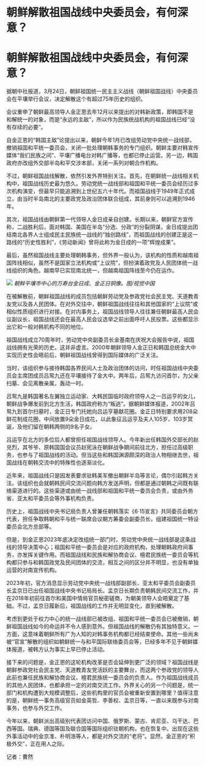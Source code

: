 # 朝鲜解散祖国战线中央委员会，有何深意？

# 朝鲜解散祖国战线中央委员会，有何深意？

据朝中社报道，3月24日，朝鲜祖国统一民主主义战线（朝鲜祖国战线）中央委员会在平壤举行会议，决定解散这个有超过75年历史的组织。

会议重申了朝鲜最高领导人金正恩去年12月以来提出的对韩新政策，即韩国不是和解统一的对象，而是“永远的主敌”，所以作为民族统战机构的祖国战线已经“没有存续的必要”。

自金正恩的“韩国主敌”论提出以来，朝鲜今年1月已改组劳动党中央统一战线部，撤销祖国和平统一委员会，关闭一批处理朝韩事务的专门组织。朝鲜主要对韩宣传媒体“我们民族之间”、平壤广播电台对韩广播等，也都已停止运营。另一边，韩国政府亦改组外交部半岛和平交涉本部，关闭一系列对朝合作机构。

不过，朝鲜祖国战线解散，依然引发外界特别关注。首先，在朝鲜统一战线相关机构中，祖国战线历史最为悠久。劳动党统一战线部和祖国和平统一委员会经历过多次机构演变，但最早只能追溯到上世纪五六十年代。而祖国战线于1949年正式成立，由当时半岛南北的主要政党及政治团体联合组成，其前身则可以追溯到1946年。

其次，祖国战线由朝鲜第一代领导人金日成亲自创建。长期以来，朝鲜官方宣传称，二战胜利后，面对韩国、美国在半岛“分选、分政”的分裂阴谋，金日成提出团结南北各界人士组成民主民族统一战线的“独创路线”，而祖国战线的创建正是这一路线的“历史性胜利”，《劳动新闻》曾将此称为金日成的一项“辉煌成果”。

最后，虽然祖国战线主要处理朝韩事务，但外界一般认为，该机构的性质和越南祖国阵线相似，虽然不是国家立法机构或“上议院”，但扮演着政党及人民团体统一战线组织的角色。越南早已实现南北统一，但越南祖国阵线至今仍在运作。

![](https://inews.gtimg.com/news_bt/OMZ9cDp-N01NoUZsX2uetm5KJhcxbgKzvImzWuFrpIWi4AA/1000)
_朝鲜平壤市中心的万寿台金日成、金正日铜像。图/视觉中国_

在被解散前，朝鲜祖国战线的成员包括朝鲜劳动党及参政党社会民主党、天道教青友党以及各人民团体。在对外交往中，朝鲜祖国战线往往和其他国家的“上议院”或相似性质组织进行对接。在对内事务上，祖国战线领导人往往兼任朝鲜最高人民会议副议长，祖国战线还会在最高人民会议选举之前出面呼吁人民投票。这些都显示出它和一般对韩机构不同的地位。

祖国战线成立70周年时，劳动党中央副委员长金基南在庆祝大会报告中说，祖国战线拥有光荣的历史。这并非虚言。2000年朝鲜领导人金正日和韩国总统金大中实现历史性会晤前后，朝鲜祖国战线曾得到国际媒体的广泛关注。

当时，该组织参与接待韩国各界民间人士及政治团体的访问，时任祖国战线中央委员会主席团成员吕鸳九还在平壤接待了金大中。两年后，吕鸳九访问首尔，为父亲扫墓、会见离散亲属，轰动一时。

吕鸳九是韩国著名左翼独立运动家、大韩民国临时政府领导人之一吕运亨的女儿，朝鲜战争爆发前到北方生活，韩国政府称为“叛逃”。据朝鲜媒体报道，2002年吕鸳九到首尔扫墓时，金正日专门托她向吕运亨墓献花圈。金正日特别要求用208朵鲜花制成花圈，中间放置9朵金日成花，以此象征吕运亨及夫人105岁、103岁冥诞，及他们留在朝韩两侧的9名子女。

吕运亨在北方的多位后人都曾担任祖国战线领导人。今年新出任韩国外交部长的赵兑烈，其爷爷、原韩国国会议员赵宪泳在朝鲜战争期间前往北方，担任过高级职务，也参与了祖国战线的活动。但当这些和韩国渊源颇深的政治人物相继去世，祖国战线在朝韩交流中的特殊性也逐渐淡化。

近年来，祖国战线只是因发表要求驻韩美军撤出朝鲜半岛等言论，偶尔引起韩方关注。该组织也会就朝韩民间交流问题向韩方发送声明，但都是通过朝韩之间既有联络渠道进行的。这些渠道或由统一战线部和祖国和平统一委员会负责，或由外务省、亚太和平委员会等外事机构负责。

历史上，祖国战线中央书记局负责人曾兼任朝韩落实《6·15宣言》共同委员会朝方代表，担任争取韩朝和平与统一联席会议朝方筹委会副委员长，组建祖国统一特设委员会北方总部等。

但是，到金正恩2023年底决定改组统一部门时，劳动党中央统一战线部是这条战线的领导决策中心；祖国和平统一委员会是对应的政府机构，处理朝韩政府间事务，亦发挥关键作用。而祖国战线和民族和解协商会议、檀君民族统一委员会等机构都只参与和韩国政党及民间团体的交流，相互之间的区分并不明显，也没有单独运营的对南宣传机构。

2023年初，官方消息显示劳动党中央统一战线部副部长、亚太和平委员会副委员长孟京日已出任祖国战线中央书记局局长。孟京日长期负责朝韩民间交流工作，并在2018年初前往首尔和美国中情局官员秘密磋商，为朝美领导人会晤奠定了基础。不过，孟京日履新后，祖国战线的工作并无明显变化，直到被解散。

考虑到更处于权力中心的统一战线部已被改组、祖国和平统一委员会已被撤销，朝鲜祖国战线如今的命运并不令人感到意外。但祖国战线的解散仍有其独特意义。一方面，这意味着朝鲜所有广为人知的对韩事务机构都已经结束使命。其他一些尚未被“官宣”解散的组织如朝鲜统一与和平国际联络委员会等，已经多年不见于朝鲜媒体报道，被韩方认为事实上早已停止活动。

接下来的问题是，金正恩的这轮机构改革是否会延伸到更广泛的领域？祖国战线是朝鲜参政党社会民主党、天道教青友党活跃的主要舞台，而这两个参政党的领导人此前也兼任民族和解协商会议、檀君民族统一委员会的负责人。作为祖国战线成员的其他人民团体，也都承担一定的对南交流工作。外界关心的另一个问题是，统一部门和机构遭到大规模调整后，这些机构里的官员会被重新安置到哪里？值得注意的是，朝鲜统一事务高级官员如金英哲、李善权、孟京日等，一直以来既参与对南事务，也参与外交工作。

今年以来，朝鲜派出高级别代表团访问中国、俄罗斯、蒙古、肯尼亚、乌干达、巴西等国。瑞典、德国等国及联合国等国际组织驻朝机构，也在恢复中。出现在这些外事活动中的金京准、朴明浩等人，都是对外交流的“老将”。显然，金正恩的“积极外交”，正在用人之际。

记者：曹然

